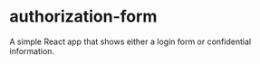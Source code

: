# authorization-form
A simple React app that shows either a login form or confidential information.
